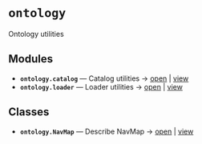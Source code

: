 # `ontology`

Ontology utilities

<!-- START doctoc generated TOC please keep comment here to allow auto update -->
<!-- END doctoc generated TOC please keep comment here to allow auto update -->

## Modules

- **`ontology.catalog`** — Catalog utilities → [open](vscode://file//home/paul/kgfoundry/src/ontology/catalog.py:1:1) | [view](https://github.com/github.com/paul-heyse/blob/0bc2e0dd842a7a6aee1dc816d9b492a155452c5b/src/ontology/catalog.py#L1)
- **`ontology.loader`** — Loader utilities → [open](vscode://file//home/paul/kgfoundry/src/ontology/loader.py:1:1) | [view](https://github.com/github.com/paul-heyse/blob/0bc2e0dd842a7a6aee1dc816d9b492a155452c5b/src/ontology/loader.py#L1)

## Classes

- **`ontology.NavMap`** — Describe NavMap → [open](vscode://file//home/paul/kgfoundry/src/kgfoundry_common/navmap_types.py:32:1) | [view](https://github.com/github.com/paul-heyse/blob/0bc2e0dd842a7a6aee1dc816d9b492a155452c5b/src/kgfoundry_common/navmap_types.py#L32-L45)
<!-- agent:readme v1 sha:0bc2e0dd842a7a6aee1dc816d9b492a155452c5b content:421214a75a91 -->
